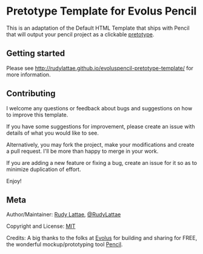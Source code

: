 # Pretotype Template for Evolus Pencil

This is an adaptation of the Default HTML Template that ships with Pencil that will 
output your pencil project as a clickable [pretotype](http://www.pretotyping.org).


## Getting started

Please see http://rudylattae.github.io/evoluspencil-pretotype-template/ for more information. 


## Contributing

I welcome any questions or feedback about bugs and suggestions on how to improve this template.

If you have some suggestions for improvement, please create an issue with details of what you would like to see.

Alternatively, you may fork the project, make your modifications and create a pull request. 
I'll be more than happy to merge in your work.

If you are adding a new feature or fixing a bug, create an issue for it so as to minimize duplication of effort.

Enjoy!


## Meta

Author/Maintainer: [Rudy Lattae](https://github.com/rudylattae), [@RudyLattae](https://twitter.com/RudyLattae)

Copyright and License: [MIT](MIT.LICENSE)

Credits: A big thanks to the folks at [Evolus](http://evolus.vn/en-US/Default.aspx) for building 
and sharing for FREE, the wonderful mockup/prototyping tool [Pencil](http://pencil.evolus.vn).
